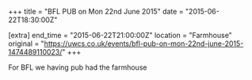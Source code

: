 +++
title = "BFL PUB on Mon 22nd June 2015"
date = "2015-06-22T18:30:00Z"

[extra]
end_time = "2015-06-22T21:00:00Z"
location = "Farmhouse"
original = "https://uwcs.co.uk/events/bfl-pub-on-mon-22nd-june-2015-1474489110023/"
+++

For BFL we having pub had the farmhouse


